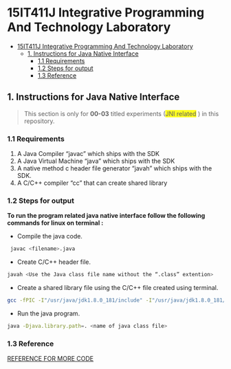 # 15IT411J Integrative Programming And Technology Laboratory

- [15IT411J Integrative Programming And Technology Laboratory](#15it411j-integrative-programming-and-technology-laboratory)
    - [1. Instructions for Java Native Interface](#1-instructions-for-java-native-interface)
        - [1.1 Requirements](#11-requirements)
        - [1.2 Steps for output](#12-steps-for-output)
        - [1.3 Reference](#13-reference)

## 1. Instructions for Java Native Interface

> This section is only for **00-03** titled experiments (<span style="background-color: #FFff21">JNI related</span>
) in this repository.

### 1.1 Requirements

1. A Java Compiler “javac” which ships with the SDK
2. A Java Virtual Machine “java” which ships with the SDK
3. A native method c header file generator “javah” which ships with the SDK.
4. A C/C++ compiler “cc” that can create shared library

### 1.2 Steps for output

**To run the program related java native interface follow the following commands for linux on terminal :**

- Compile the java code.

```bash
 javac <filename>.java
```

- Create C/C++ header file.

```bash
javah <Use the Java class file name without the “.class” extention>
```

- Create a shared library file using the C/C++ file created using terminal.

```bash
gcc -fPIC -I"/usr/java/jdk1.8.0_181/include" -I"/usr/java/jdk1.8.0_181/include/linux" --shared -o <the shared library file name you need/want to create>.so <C file name>.c
```

- Run the java program.

```bash
java -Djava.library.path=. <name of java class file>
```

### 1.3 Reference

[REFERENCE FOR MORE CODE](https://www3.ntu.edu.sg/home/ehchua/programming/java/JavaNativeInterface.html)
